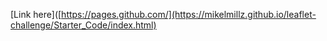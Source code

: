 [Link here]([https://pages.github.com/](https://mikelmillz.github.io/leaflet-challenge/Starter_Code/index.html)
